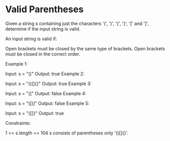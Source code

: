 Valid Parentheses
=================

Given a string s containing just the characters '(', ')', '{', '}', '[' and ']', determine if the input string is valid.

An input string is valid if:

Open brackets must be closed by the same type of brackets.
Open brackets must be closed in the correct order.
 

Example 1:

Input: s = "()"
Output: true
Example 2:

Input: s = "()[]{}"
Output: true
Example 3:

Input: s = "(]"
Output: false
Example 4:

Input: s = "([)]"
Output: false
Example 5:

Input: s = "{[]}"
Output: true
 

Constraints:

1 <= s.length <= 104
s consists of parentheses only '()[]{}'.

